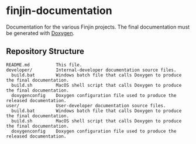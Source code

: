 # finjin-documentation
Documentation for the various Finjin projects. The final documentation must be generated with [Doxygen](http://www.stack.nl/~dimitri/doxygen/).

## Repository Structure
```
README.md          This file.
developer/         Internal-developer documentation source files.
  build.bat        Windows batch file that calls Doxygen to produce the final documentation.
  build.sh         MacOS shell script that calls Doxygen to produce the final documentation.
  doxygenconfig    Doxygen configuration file used to produce the released documentation.
user/              User-developer documentation source files.
  build.bat        Windows batch file that calls Doxygen to produce the final documentation.
  build.sh         MacOS shell script that calls Doxygen to produce the final documentation.
  doxygenconfig    Doxygen configuration file used to produce the released documentation.
```
